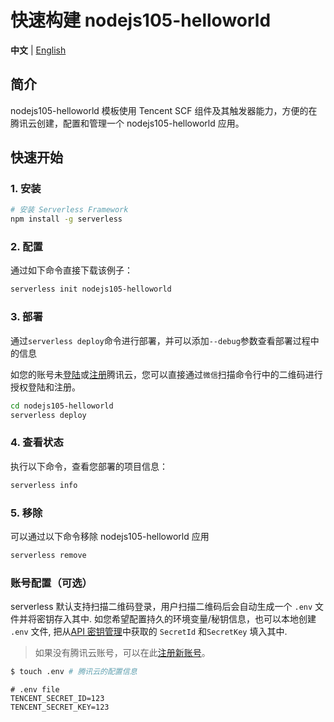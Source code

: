 # 快速构建 nodejs105-helloworld

**中文** | [English](./README_EN.md)

## 简介

nodejs105-helloworld 模板使用 Tencent SCF 组件及其触发器能力，方便的在腾讯云创建，配置和管理一个 nodejs105-helloworld 应用。

## 快速开始

### 1. 安装

```bash
# 安装 Serverless Framework
npm install -g serverless
```

### 2. 配置

通过如下命令直接下载该例子：

```bash
serverless init nodejs105-helloworld
```

### 3. 部署

通过`serverless deploy`命令进行部署，并可以添加`--debug`参数查看部署过程中的信息

如您的账号未[登陆](https://cloud.tencent.com/login)或[注册](https://cloud.tencent.com/register)腾讯云，您可以直接通过`微信`扫描命令行中的二维码进行授权登陆和注册。

```bash
cd nodejs105-helloworld
serverless deploy
```

### 4. 查看状态

执行以下命令，查看您部署的项目信息：

```bash
serverless info
```

### 5. 移除

可以通过以下命令移除 nodejs105-helloworld 应用

```bash
serverless remove
```

### 账号配置（可选）

serverless 默认支持扫描二维码登录，用户扫描二维码后会自动生成一个 `.env` 文件并将密钥存入其中.
如您希望配置持久的环境变量/秘钥信息，也可以本地创建 `.env` 文件, 
把从[API 密钥管理](https://console.cloud.tencent.com/cam/capi)中获取的 `SecretId` 和`SecretKey` 填入其中.

> 如果没有腾讯云账号，可以在此[注册新账号](https://cloud.tencent.com/register)。

```bash
$ touch .env # 腾讯云的配置信息
```

```
# .env file
TENCENT_SECRET_ID=123
TENCENT_SECRET_KEY=123
```

